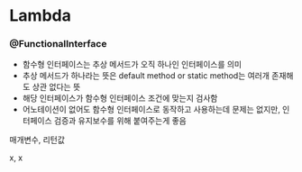 

# Lambda

### @FunctionalInterface
- 함수형 인터페이스는 추상 메서드가 오직 하나인 인터페이스를 의미
- 추상 메서드가 하나라는 뜻은 default method or static method는 여러개 존재해도 상관 없다는 뜻
- 해당 인터페이스가 함수형 인터페이스 조건에 맞는지 검사함
- 어노테이션이 없어도 함수형 인터페이스로 동작하고 사용하는데 문제는 없지만, 인터페이스 검증과 유지보수를 위해 붙여주는게 좋음

매개변수, 리턴값

x, x

